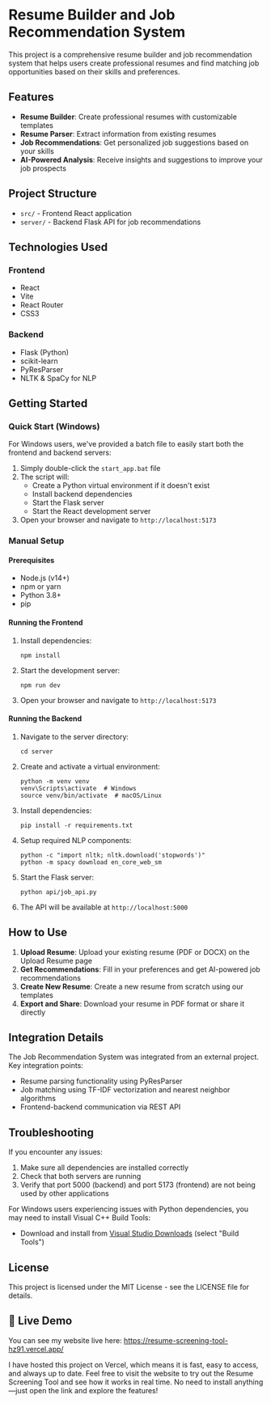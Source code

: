 # Resume Builder and Job Recommendation System

This project is a comprehensive resume builder and job recommendation system that helps users create professional resumes and find matching job opportunities based on their skills and preferences.

## Features

- **Resume Builder**: Create professional resumes with customizable templates
- **Resume Parser**: Extract information from existing resumes
- **Job Recommendations**: Get personalized job suggestions based on your skills
- **AI-Powered Analysis**: Receive insights and suggestions to improve your job prospects

## Project Structure

- `src/` - Frontend React application
- `server/` - Backend Flask API for job recommendations

## Technologies Used

### Frontend
- React
- Vite
- React Router
- CSS3

### Backend
- Flask (Python)
- scikit-learn
- PyResParser
- NLTK & SpaCy for NLP

## Getting Started

### Quick Start (Windows)

For Windows users, we've provided a batch file to easily start both the frontend and backend servers:

1. Simply double-click the `start_app.bat` file
2. The script will:
   - Create a Python virtual environment if it doesn't exist
   - Install backend dependencies
   - Start the Flask server
   - Start the React development server
3. Open your browser and navigate to `http://localhost:5173`

### Manual Setup

#### Prerequisites
- Node.js (v14+)
- npm or yarn
- Python 3.8+
- pip

#### Running the Frontend

1. Install dependencies:
   ```
   npm install
   ```

2. Start the development server:
   ```
   npm run dev
   ```

3. Open your browser and navigate to `http://localhost:5173`

#### Running the Backend

1. Navigate to the server directory:
   ```
   cd server
   ```

2. Create and activate a virtual environment:
   ```
   python -m venv venv
   venv\Scripts\activate  # Windows
   source venv/bin/activate  # macOS/Linux
   ```

3. Install dependencies:
   ```
   pip install -r requirements.txt
   ```

4. Setup required NLP components:
   ```
   python -c "import nltk; nltk.download('stopwords')"
   python -m spacy download en_core_web_sm
   ```

5. Start the Flask server:
   ```
   python api/job_api.py
   ```

6. The API will be available at `http://localhost:5000`

## How to Use

1. **Upload Resume**: Upload your existing resume (PDF or DOCX) on the Upload Resume page
2. **Get Recommendations**: Fill in your preferences and get AI-powered job recommendations
3. **Create New Resume**: Create a new resume from scratch using our templates
4. **Export and Share**: Download your resume in PDF format or share it directly

## Integration Details

The Job Recommendation System was integrated from an external project. Key integration points:
- Resume parsing functionality using PyResParser
- Job matching using TF-IDF vectorization and nearest neighbor algorithms
- Frontend-backend communication via REST API

## Troubleshooting

If you encounter any issues:
1. Make sure all dependencies are installed correctly
2. Check that both servers are running
3. Verify that port 5000 (backend) and port 5173 (frontend) are not being used by other applications

For Windows users experiencing issues with Python dependencies, you may need to install Visual C++ Build Tools:
- Download and install from [Visual Studio Downloads](https://visualstudio.microsoft.com/downloads/) (select "Build Tools")

## License

This project is licensed under the MIT License - see the LICENSE file for details. 


## 🚀 Live Demo

You can see my website live here:
https://resume-screening-tool-hz91.vercel.app/

I have hosted this project on Vercel, which means it is fast, easy to access, and always up to date.
Feel free to visit the website to try out the Resume Screening Tool and see how it works in real time.
No need to install anything—just open the link and explore the features!

